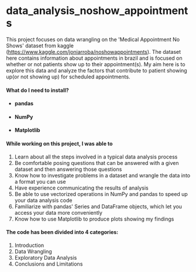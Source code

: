 # data_analysis_noshow_appointments
This project focuses on data wrangling on the 'Medical Appointment No Shows' dataset from kaggle (https://www.kaggle.com/joniarroba/noshowappointments). 
The dataset here contains information about appointments in brazil and is focused on whether or not patients show up to their appointment(s). My aim here is to explore this data and analyze the factors that contribute to patient showing up(or not showing up) for scheduled appointments.


#### What do I need to install?

* #### pandas
* #### NumPy
* #### Matplotlib

#### While working on this project, I was able to 

1. Learn about all the steps involved in a typical data analysis process
2. Be comfortable posing questions that can be answered with a given dataset and then answering those questions
3. Know how to investigate problems in a dataset and wrangle the data into a format you can use
4. Have experience communicating the results of analysis
5. Be able to use vectorized operations in NumPy and pandas to speed up your data analysis code
6. Familiarize with pandas' Series and DataFrame objects, which let you access your data more conveniently
7. Know how to use Matplotlib to produce plots showing my findings


#### The code has been divided into 4 categories: 

1. Introduction
2. Data Wrangling
3. Exploratory Data Analysis
4. Conclusions and Limitations
